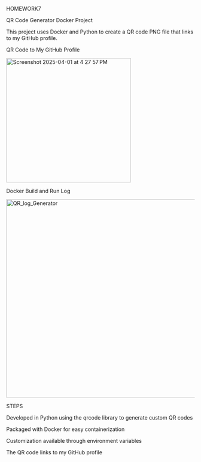 HOMEWORK7

QR Code Generator Docker Project

This project uses Docker and Python to create a QR code PNG file that links to my GitHub profile.

QR Code to My GitHub Profile

<img width="333" alt="Screenshot 2025-04-01 at 4 27 57 PM" src="https://github.com/user-attachments/assets/d4ab8d2a-5cb8-4922-9a57-16ee87c5a3ad" />

Docker Build and Run Log

<img width="531" alt="QR_log_Generator" src="https://github.com/user-attachments/assets/12ab110d-2bd3-4c26-a2c5-a79f5692af82" />

STEPS 

Developed in Python using the qrcode library to generate custom QR codes

Packaged with Docker for easy containerization

Customization available through environment variables

The QR code links to my GitHub profile
